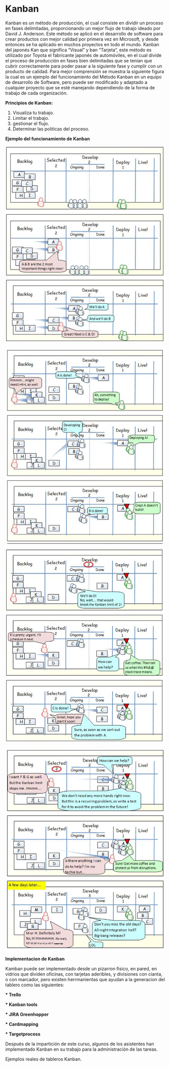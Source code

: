 # Kanban

Kanban es un método de producción, el cual consiste en dividir un proceso en fases delimitadas, proporcionando un mejor flujo de trabajo ideado por David J. Anderson.  Este método se aplicó en el desarrollo de software para crear productos con mejor calidad por primera vez en Microsoft, y desde entonces se ha aplicado en muchos proyectos en todo el mundo.
Kanban del japonés Kan que significa “Visual” y ban “Tarjeta”, este método es utilizado por Toyota el fabricante japonés de automóviles, en el cual divide el proceso de producción en fases bien delimitadas que se tenían que cubrir correctamente para poder pasar a la siguiente fase y cumplir con un producto de calidad.
Para mejor comprensión se muestra la siguiente figura la cual es un ejemplo del funcionamiento del Método Kanban en un equipo de desarrollo de Software, pero puede ser modificado y adaptado a cualquier proyecto que se esté manejando dependiendo de la forma de trabajo de cada organización.

__Principios de Kanban:__

1. Visualiza tu trabajo.
2. Limitar el trabajo.
3. gestionar el flujo.
4. Determinar las politicas del proceso.

__Ejemplo del funcionamiento de Kanban__

![One day in kanbanland by Henrik Kniberg](images/Kanban1.JPG)

![One day in kanbanland by Henrik Kniberg](images/kanban2.png)

![One day in kanbanland by Henrik Kniberg](images/kanban3.png)

![One day in kanbanland by Henrik Kniberg](images/kanban4.png)


__Implementacion de Kanban__

Kamban puede ser implementado desde un pizarron fisico, en pared, en vidrios que dividen oficinas, con tarjetas aderibles, y divisiones con cianta, o con marcador, pero existen herrmanientas que ayudan a la generacion del tablero como las siguientes:

__* Trello__

__* Kanban tools__

__* JIRA Greenhopper__

__* Cardmapping__

__* Targetprocess__


Después de la impartición de este curso, algunos de los asistentes han implementado Kanban en su trabajo para la administración de las tareas.

Ejemplos reales de tableros Kanban.



